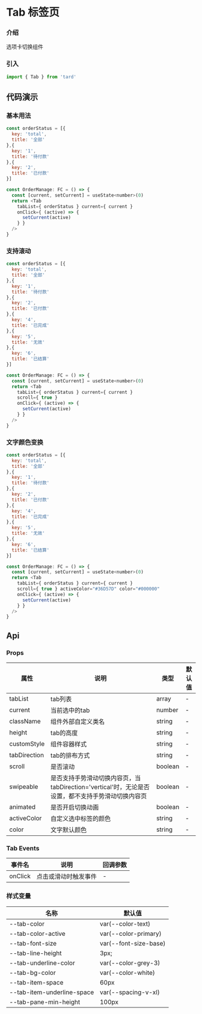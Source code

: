  
# Tab 标签页
### 介绍
选项卡切换组件
### 引入
```js
import { Tab } from 'tard'
```
## 代码演示
### 基本用法

```js
const orderStatus = [{
  key: 'total',
  title: '全部'
},{
  key: '1',
  title: '待付款'
},{
  key: '2',
  title: '已付款'
}]

const OrderManage: FC = () => {
  const [current, setCurrent] = useState<number>(0)
  return <Tab
    tabList={ orderStatus } current={ current }
    onClick={ (active) => {
      setCurrent(active)
    } }
  />
}
```

### 支持滚动

```js
const orderStatus = [{
  key: 'total',
  title: '全部'
},{
  key: '1',
  title: '待付款'
},{
  key: '2',
  title: '已付款'
},{
  key: '4',
  title: '已完成'
},{
  key: '5',
  title: '无效'
},{
  key: '6',
  title: '已结算'
}]

const OrderManage: FC = () => {
  const [current, setCurrent] = useState<number>(0)
  return <Tab
    tabList={ orderStatus } current={ current }
    scroll={ true }
    onClick={ (active) => {
      setCurrent(active)
    } }
  />
}
```

### 文字颜色变换

```js
const orderStatus = [{
  key: 'total',
  title: '全部'
},{
  key: '1',
  title: '待付款'
},{
  key: '2',
  title: '已付款'
},{
  key: '4',
  title: '已完成'
},{
  key: '5',
  title: '无效'
},{
  key: '6',
  title: '已结算'
}]

const OrderManage: FC = () => {
  const [current, setCurrent] = useState<number>(0)
  return <Tab
    tabList={ orderStatus } current={ current }
    scroll={ true } activeColor="#36D57D" color="#000000"
    onClick={ (active) => {
      setCurrent(active)
    } }
  />
}
```

## Api
### Props
|  属性   | 说明  | 类型 | 默认值 |
|  ----  | ----  | ---- | ---- |
| tabList | tab列表 | array | - |
| current | 当前选中的tab | number | - |
| className | 组件外部自定义类名 | string | - |
| height | tab的高度 | string | - |
| customStyle | 组件容器样式 | string | - |
| tabDirection | tab的排布方式 | string | - |
| scroll | 是否滚动 | boolean | - |
| swipeable | 是否支持手势滑动切换内容页，当tabDirection='vertical'时，无论是否设置，都不支持手势滑动切换内容页 | boolean | - |
| animated | 是否开启切换动画 | boolean | - |
| activeColor | 自定义选中标签的颜色 | string | - |
| color | 文字默认颜色 | string | - |

### Tab Events
|  事件名   | 说明  | 回调参数 |
|  ----  | ----  | ---- |
| onClick | 点击或滑动时触发事件 | - |

### 样式变量
|  名称  | 默认值 |
|  ---- | ---- |
| --tab-color | var(--color-text) |
| --tab-color-active | var(--color-primary) |
| --tab-font-size | var(--font-size-base) |
| --tab-line-height | 3px;
| --tab-underline-color | var(--color-grey-3) |
| --tab-bg-color | var(--color-white) |
| --tab-item-space | 60px |
| --tab-item-underline-space | var(--spacing-v-xl) |
| --tab-pane-min-height | 100px |
